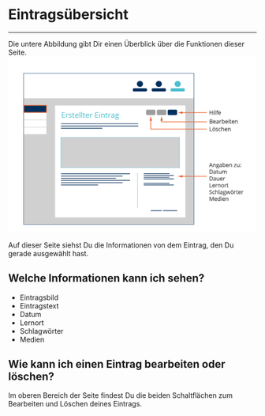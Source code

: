 # Eintragsübersicht
- - - 
Die untere Abbildung gibt Dir einen Überblick über die Funktionen dieser Seite.
![Ansicht eines Eintrags](media/Ausbildungsportfolio_final-06.jpg)

Auf dieser Seite siehst Du die Informationen von dem Eintrag, den Du gerade ausgewählt hast.

## Welche Informationen kann ich sehen?
* Eintragsbild
* Eintragstext
* Datum
* Lernort
* Schlagwörter
* Medien

## Wie kann ich einen Eintrag bearbeiten oder löschen?
Im oberen Bereich der Seite findest Du die beiden Schaltflächen zum Bearbeiten und Löschen deines Eintrags.
